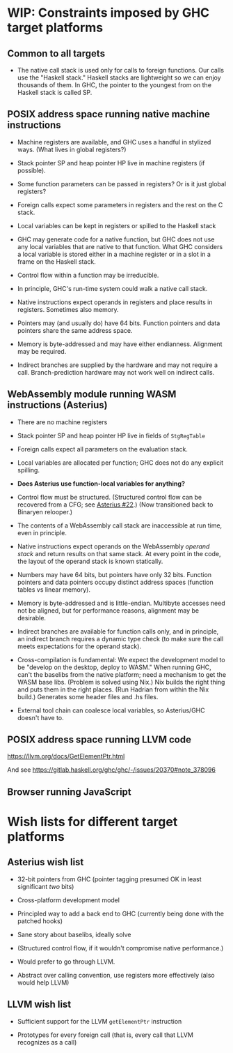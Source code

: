# WIP: Constraints imposed by GHC target platforms


## Common to all targets

  - The native call stack is used only for calls to foreign functions.  Our calls use the "Haskell stack."  Haskell stacks are lightweight so we can enjoy thousands of them.  In GHC, the pointer to the youngest from on the Haskell stack is called SP.



## POSIX address space running native machine instructions

  - Machine registers are available, and GHC uses a handful in stylized ways.
    (What lives in global registers?)

  - Stack pointer SP and heap pointer HP live in machine registers (if possible).

  - Some function parameters can be passed in registers?  Or is it just global registers?

  - Foreign calls expect some parameters in registers and the rest on the C stack.

  - Local variables can be kept in registers or spilled to the Haskell stack

  - GHC may generate code for a native function, but GHC does not use any local variables that are native to that function.  What GHC considers a local variable is stored either in a machine register or in a slot in a frame on the Haskell stack.

  - Control flow within a function may be irreducible.

  - In principle, GHC's run-time system could walk a native call stack.

  - Native instructions expect operands in registers and place results in registers.  Sometimes also memory.

  - Pointers may (and usually do) have 64 bits.  Function pointers and data pointers share the same address space.

  - Memory is byte-addressed and may have either endianness.  Alignment may be required.

  - Indirect branches are supplied by the hardware and may not require a call.
    Branch-prediction hardware may not work well on indirect calls.

## WebAssembly module running WASM instructions (Asterius)

  - There are no machine registers

  - Stack pointer SP and heap pointer HP live in fields of `StgRegTable`

  - Foreign calls expect all parameters on the evaluation stack.

  - Local variables are allocated per function; GHC does not do any explicit spilling.

  - **Does Asterius use function-local variables for anything?**

  - Control flow must be structured.  (Structured control flow can be recovered from a CFG; see [Asterius #22](https://github.com/tweag/asterius/issues/22).)  (Now transitioned back to Binaryen relooper.)

  - The contents of a WebAssembly call stack are inaccessible at run time, even in principle.

  - Native instructions expect operands on the WebAssembly *operand stack* and return results on that same stack.  At every point in the code, the layout of the operand stack is known statically. 

  - Numbers may have 64 bits, but pointers have only 32 bits.  Function pointers and data pointers occupy distinct address spaces (function tables vs linear memory).

  - Memory is byte-addressed and is little-endian.  Multibyte accesses need not be aligned, but for performance reasons, alignment may be desirable.

  - Indirect branches are available for function calls only, and in principle, an indirect branch requires a dynamic type check (to make sure the call meets expectations for the operand stack).

  - Cross-compilation is fundamental: We expect the development model to be "develop on the desktop, deploy to WASM."  When running GHC, can't the baselibs from the native platform; need a mechanism to get the WASM base libs.  (Problem is solved using Nix.)  Nix builds the right thing and puts them in the right places.
    (Run Hadrian from within the Nix build.)  Generates some header files and .hs files. 

  - External tool chain can coalesce local variables, so Asterius/GHC doesn't have to.


## POSIX address space running LLVM code

https://llvm.org/docs/GetElementPtr.html

And see https://gitlab.haskell.org/ghc/ghc/-/issues/20370#note_378096


## Browser running JavaScript


# Wish lists for different target platforms

## Asterius wish list

  - 32-bit pointers from GHC (pointer tagging presumed OK in least significant _two_ bits)

  - Cross-platform development model

  - Principled way to add a back end to GHC (currently being done with the patched hooks) 

  - Sane story about baselibs, ideally solve
  
  - (Structured control flow, if it wouldn't compromise native performance.)

  - Would prefer to go through LLVM.
  
  - Abstract over calling convention, use registers more effectively (also would help LLVM) 
  

## LLVM wish list

  - Sufficient support for the LLVM `getElementPtr` instruction

  - Prototypes for every foreign call (that is, every call that LLVM recognizes as a call)
